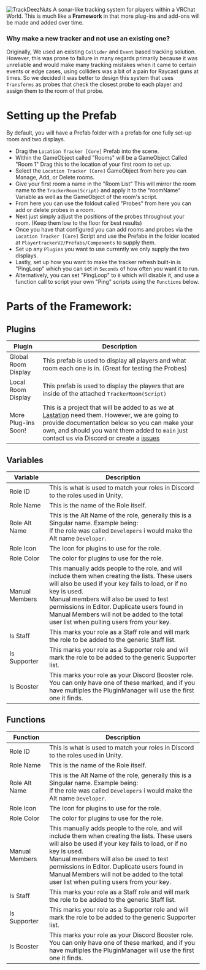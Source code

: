 
![TrackDeezNuts](playertracker.png)
A sonar-like tracking system for players within a VRChat World.
This is much like a **Framework** in that more plug-ins and add-ons will be made and added over time.
### Why make a new tracker and not use an existing one?
Originally, We used an existing `Collider` and `Event` based tracking solution. However, this was prone to failure in many regards primarily because it was unreliable and would make many tracking mistakes when it came to certain events or edge cases, using colliders was a bit of a pain for Raycast guns at times. So we decided it was better to design this system that uses `Transforms` as probes that check the closest probe to each player and assign them to the room of that probe.

# Setting up the Prefab
By default, you will have a Prefab folder with a prefab for one fully set-up room and two displays.
- Drag the `Location Tracker [Core]` Prefab into the scene.
- Within the GameObject called "Rooms" will be a GameObject Called "Room 1" Drag this to the location of your first room to set up.
- Select the `Location Tracker [Core]` GameObject from here you can Manage, Add, or Delete rooms.
- Give your first room a name in the "Room List" This will mirror the room name to the `TrackerRoom(Script)` and apply it to the "roomName" Variable as well as the GameObject of the room's script.
- From here you can use the foldout called "Probes" from here you can add or delete probes in a room.
- Next just simply adjust the positions of the probes throughout your room. (Keep them low to the floor for best results)
- Once you have that configured you can add rooms and probes via the `Location Tracker [Core]` Script and use the Prefabs in the folder located at `PlayertrackerV2/Prefabs/Components` to supply them.
- Set up any `Plugins` you want to use currently we only supply the two displays.
- Lastly, set up how you want to make the tracker refresh built-in is "PingLoop" which you can set in `Seconds` of how often you want it to run.
- Alternatively, you can set "PingLoop" to `0` which will disable it, and use a function call to script your own "Ping" scripts using the `Functions` below.



# Parts of the Framework:

## Plugins

| Plugin       | Description                                                                                                                                                                                                                                                                                                                                                |
|----------------|------------------------------------------------------------------------------------------------------------------------------------------------------------------------------------------------------------------------------------------------------------------------------------------------------------------------------------------------------------|
| Global Room Display | This prefab is used to display all players and what room each one is in. (Great for testing the Probes)                                                                                                                                                                                                                                                                            |
| Local Room Display | This prefab is used to display the players that are inside of the attached `TrackerRoom(Script)`                                                                                                                                                                                                                                                                                                                        |
| More Plug-ins Soon!  | This is a project that will be added to as we at [Lastation](https://discord.gg/lastation) need them. However, we are going to provide documentation below so you can make your own, and should you want them added to `main` just contact us via Discord or create a [issues](https://github.com/LastationVRChat/Lastation-Player-Tracker/issues)                                                                                                                                                                                        |

## Variables

| Variable       | Description                                                                                                                                                                                                                                                                                                                                                |
|----------------|------------------------------------------------------------------------------------------------------------------------------------------------------------------------------------------------------------------------------------------------------------------------------------------------------------------------------------------------------------|
| Role ID        | This is what is used to match your roles in Discord to the roles used in Unity.                                                                                                                                                                                                                                                                            |
| Role Name      | This is the name of the Role itself.                                                                                                                                                                                                                                                                                                                       |
| Role Alt Name  | This is the Alt Name of the role, generally this is a Singular name. Example being:<br>If the role was called `Developers` i would make the Alt name `Developer`.                                                                                                                                                                                          |
| Role Icon      | The Icon for plugins to use for the role.                                                                                                                                                                                                                                                                                                                  |
| Role Color     | The color for plugins to use for the role.                                                                                                                                                                                                                                                                                                                 |
| Manual Members | This manually adds people to the role, and will include them when creating the lists. These users will also be used if your key fails to load, or if no key is used.<br>Manual members will also be used to test permissions in Editor. Duplicate users found in Manual Members will not be added to the total user list when pulling users from your key. |
| Is Staff       | This marks your role as a Staff role and will mark the role to be added to the generic Staff list.                                                                                                                                                                                                                                                         |
| Is Supporter   | This marks your role as a Supporter role and will mark the role to be added to the generic Supporter list.                                                                                                                                                                                                                                                 |
| Is Booster     | This marks your role as your Discord Booster role. You can only have one of these marked, and if you have multiples the PluginManager will use the first one it finds.                                                                                                                                                                                     |

## Functions

| Function       | Description                                                                                                                                                                                                                                                                                                                                                |
|----------------|------------------------------------------------------------------------------------------------------------------------------------------------------------------------------------------------------------------------------------------------------------------------------------------------------------------------------------------------------------|
| Role ID        | This is what is used to match your roles in Discord to the roles used in Unity.                                                                                                                                                                                                                                                                            |
| Role Name      | This is the name of the Role itself.                                                                                                                                                                                                                                                                                                                       |
| Role Alt Name  | This is the Alt Name of the role, generally this is a Singular name. Example being:<br>If the role was called `Developers` i would make the Alt name `Developer`.                                                                                                                                                                                          |
| Role Icon      | The Icon for plugins to use for the role.                                                                                                                                                                                                                                                                                                                  |
| Role Color     | The color for plugins to use for the role.                                                                                                                                                                                                                                                                                                                 |
| Manual Members | This manually adds people to the role, and will include them when creating the lists. These users will also be used if your key fails to load, or if no key is used.<br>Manual members will also be used to test permissions in Editor. Duplicate users found in Manual Members will not be added to the total user list when pulling users from your key. |
| Is Staff       | This marks your role as a Staff role and will mark the role to be added to the generic Staff list.                                                                                                                                                                                                                                                         |
| Is Supporter   | This marks your role as a Supporter role and will mark the role to be added to the generic Supporter list.                                                                                                                                                                                                                                                 |
| Is Booster     | This marks your role as your Discord Booster role. You can only have one of these marked, and if you have multiples the PluginManager will use the first one it finds.                                                                                                                                                                                     |
